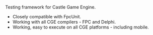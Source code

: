 Testing framework for Castle Game Engine.

- Closely compatible with FpcUnit.
- Working with all CGE compilers - FPC and Delphi.
- Working, easy to execute on all CGE platforms - including mobile.
